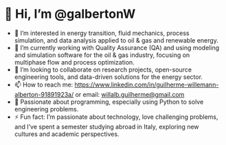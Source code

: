 👋 Hi, I’m @galbertonW
=========================

- 👀 I’m interested in energy transition, fluid mechanics, process simulation, and data analysis applied to oil & gas and renewable energy.
- 🚀 I’m currently working with Quality Assurance (QA) and using modeling and simulation software for the oil & gas industry, focusing on multiphase flow and process optimization.
- 💼 I’m looking to collaborate on research projects, open-source engineering tools, and data-driven solutions for the energy sector.
- 📫 How to reach me: https://www.linkedin.com/in/guilherme-willemann-alberton-91891923a/ or email: willalb.guilherme@gmail.com
- 🐍 Passionate about programming, especially using Python to solve engineering problems.
- ⚡ Fun fact: I’m passionate about technology, love challenging problems, and I’ve spent a semester studying abroad in Italy, exploring new cultures and academic perspectives.


<!---
galbertonW/galbertonW is a ✨ special ✨ repository because its `README.md` (this file) appears on your GitHub profile.
You can click the Preview link to take a look at your changes.
--->
